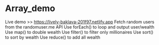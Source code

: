 # Array_demo
Live demo >>  https://lively-baklava-201f97.netlify.app
Fetch random users from the randomuser.me API
Use forEach() to loop and output user/wealth
Use map() to double wealth
Use filter() to filter only millionaires
Use sort() to sort by wealth
Use reduce() to add all wealth
